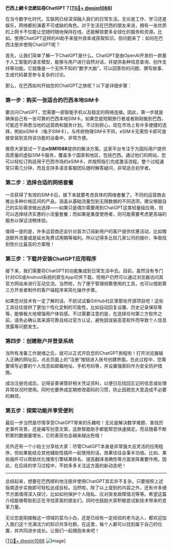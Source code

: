 **巴西上網卡怎麽註冊ChatGPT？[[TG💪+ @esim1088](https://t.me/s/esim1088)]**

在当今数字化时代，互联网已经深深融入我们的日常生活。无论是工作、学习还是娱乐，网络都扮演着不可或缺的角色。对于生活在巴西的朋友来说，拥有一张优质的上网卡不仅能让您随时随地保持在线，还能解锁更多全球化的服务和资源。比如，使用ChatGPT这样的AI助手来提升效率或获取知识。但问题来了：如何在巴西注册并使用ChatGPT呢？

首先，让我们简单了解一下ChatGPT是什么。ChatGPT是由OpenAI开发的一款基于人工智能的语言模型，能够与用户进行自然对话，并提供各种信息查询、创作支持等功能。它就像是一个无所不知的“数字大脑”，可以回答你的问题、撰写故事、生成代码甚至参与复杂的讨论。

那么，在巴西如何开始您的ChatGPT之旅呢？以下是详细步骤：

### 第一步：购买一张适合的巴西本地SIM卡

要访问ChatGPT，您需要一部智能手机以及稳定的网络连接。因此，第一步就是确保自己有一张可靠的巴西本地SIM卡。如果您是短期旅行者或者刚刚搬到巴西，可能还不熟悉当地的运营商和服务计划。不过别担心，现在市场上有许多便捷的选择，例如eSIM卡（电子SIM卡）。与传统物理SIM卡不同，eSIM卡无需剪卡即可直接安装到支持该功能的设备中，非常方便。

推荐大家尝试一下由**eSIM1088**提供的解决方案。这家平台专注于为国际用户提供高质量的虚拟SIM卡服务，覆盖多个国家和地区，包括巴西。通过他们的网站，您可以轻松订购适用于巴西市场的eSIM卡，并按照指引完成激活流程。整个过程通常只需几分钟，而且支持多语言客服团队随时解答疑问，非常适合初学者。

### 第二步：选择合适的网络套餐

一旦获得了有效的SIM卡后，接下来就要考虑具体的网络套餐了。不同的运营商会推出多种价格区间的产品，涵盖从基础流量包到无限数据的不同选项。建议根据自己的实际需求做出选择——如果只是偶尔需要用到ChatGPT这类轻量级应用，则可以选择经济实惠的小流量套餐；而如果是重度使用者，则可能需要考虑更高端的服务以保证流畅体验。

值得一提的是，许多运营商还会针对首次订阅新用户的客户提供优惠活动，比如赠送额外流量或是延长免费试用期等福利。所以记得多比较几家公司的报价，争取找到性价比最高的方案哦！

### 第三步：下载并安装ChatGPT应用程序

接下来，我们需要将ChatGPT的功能集成到日常生活中去。目前，虽然没有专门针对iOS或Android系统的原生App可供下载，但用户仍然可以通过浏览器访问其官方网站来进行互动交流。当然啦，为了便于管理频繁使用的工具，也可以借助第三方开发者制作的客户端程序来简化操作步骤。

如果您对技术有一定了解的话，不妨试试看GitHub社区里那些开源项目吧！这些工具往往提供了更加个性化定制的可能性，比如自动回复设置、历史记录保存等等，能够极大地增强用户体验感。不过需要注意的是，在选择任何第三方软件之前，请务必确认其来源可靠且经过官方认证，避免因误装恶意软件而导致个人信息泄露等问题发生。

### 第四步：创建账户并登录系统

当所有准备工作就绪之后，就可以正式开启您的ChatGPT旅程啦！打开浏览器输入正确的网址后，点击页面上的“注册”按钮进入账号创建界面。在此过程中，您需要填写必要的个人信息如邮箱地址、手机号码等，并设置强密码作为安全防护措施。

成功注册完成后，记得妥善保管好相关凭证资料，以便日后找回忘记的信息或处理异常状况时使用。同时也要养成定期修改密码的习惯，防止因疏忽大意造成不必要的麻烦。

### 第五步：探索功能并享受便利

最后一步当然是尽情享受ChatGPT带来的乐趣啦！无论是解决数学难题、查找历史事件背景，还是编写创意文案，这款智能助手都能帮您快速搞定。而且随着不断积累的数据量增长，它的表现也会越来越出色哦！

另外还有一个小贴士分享给大家：尽管ChatGPT本身是非常强大且灵活的应用程序，但如果能结合其他辅助性插件一起使用的话，效果往往会事半功倍。比如，某些插件可以帮助优化搜索引擎结果排名、提高翻译准确性等方面发挥重要作用。因此，在后续的学习过程中，不妨多多关注这方面的新动态吧！

---

总结起来，想要在巴西顺利地注册并使用ChatGPT其实并不复杂，只要按照上述指南逐步实施即可轻松达成目标。当然啦，除了以上提到的内容之外，还有许多细节方面值得深入探讨，比如如何保护个人隐私、应对突发故障情况等等。希望这篇介绍能够帮助到正在寻找答案的朋友们，同时也鼓励大家积极尝试新技术带来的变革力量。

无论您是刚接触这一领域的菜鸟小白，还是已经有一定经验的老鸟达人，都欢迎加入我们这个充满活力的知识共享社群。在这里，每个人都可以找到属于自己的位置，并共同进步成长。让我们一起拥抱未来吧！

[[TG💪+ @esim1088](https://t.me/s/esim1088) ![Image](https://i.postimg.cc/4NQfJmqS/Snipaste-2025-05-13-00-14-12.png)]